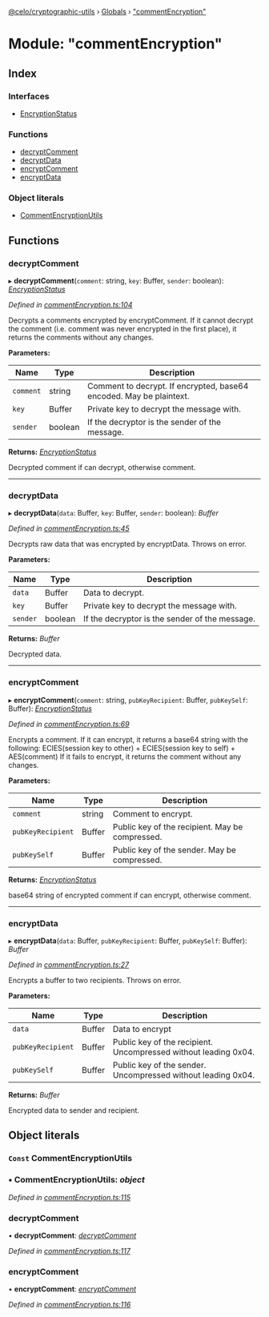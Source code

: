 [@celo/cryptographic-utils](../README.md) › [Globals](../globals.md) › ["commentEncryption"](_commentencryption_.md)

# Module: "commentEncryption"

## Index

### Interfaces

* [EncryptionStatus](../interfaces/_commentencryption_.encryptionstatus.md)

### Functions

* [decryptComment](_commentencryption_.md#decryptcomment)
* [decryptData](_commentencryption_.md#decryptdata)
* [encryptComment](_commentencryption_.md#encryptcomment)
* [encryptData](_commentencryption_.md#encryptdata)

### Object literals

* [CommentEncryptionUtils](_commentencryption_.md#const-commentencryptionutils)

## Functions

###  decryptComment

▸ **decryptComment**(`comment`: string, `key`: Buffer, `sender`: boolean): *[EncryptionStatus](../interfaces/_commentencryption_.encryptionstatus.md)*

*Defined in [commentEncryption.ts:104](https://github.com/celo-org/celo-monorepo/blob/master/packages/sdk/cryptographic-utils/src/commentEncryption.ts#L104)*

Decrypts a comments encrypted by encryptComment. If it cannot decrypt the comment (i.e. comment was
never encrypted in the first place), it returns the comments without any changes.

**Parameters:**

Name | Type | Description |
------ | ------ | ------ |
`comment` | string | Comment to decrypt. If encrypted, base64 encoded. May be plaintext. |
`key` | Buffer | Private key to decrypt the message with. |
`sender` | boolean | If the decryptor is the sender of the message. |

**Returns:** *[EncryptionStatus](../interfaces/_commentencryption_.encryptionstatus.md)*

Decrypted comment if can decrypt, otherwise comment.

___

###  decryptData

▸ **decryptData**(`data`: Buffer, `key`: Buffer, `sender`: boolean): *Buffer*

*Defined in [commentEncryption.ts:45](https://github.com/celo-org/celo-monorepo/blob/master/packages/sdk/cryptographic-utils/src/commentEncryption.ts#L45)*

Decrypts raw data that was encrypted by encryptData. Throws on error.

**Parameters:**

Name | Type | Description |
------ | ------ | ------ |
`data` | Buffer | Data to decrypt. |
`key` | Buffer | Private key to decrypt the message with. |
`sender` | boolean | If the decryptor is the sender of the message. |

**Returns:** *Buffer*

Decrypted data.

___

###  encryptComment

▸ **encryptComment**(`comment`: string, `pubKeyRecipient`: Buffer, `pubKeySelf`: Buffer): *[EncryptionStatus](../interfaces/_commentencryption_.encryptionstatus.md)*

*Defined in [commentEncryption.ts:69](https://github.com/celo-org/celo-monorepo/blob/master/packages/sdk/cryptographic-utils/src/commentEncryption.ts#L69)*

Encrypts a comment. If it can encrypt, it returns a base64 string with the following:
   ECIES(session key to other) + ECIES(session key to self) + AES(comment)
If it fails to encrypt, it returns the comment without any changes.

**Parameters:**

Name | Type | Description |
------ | ------ | ------ |
`comment` | string | Comment to encrypt. |
`pubKeyRecipient` | Buffer | Public key of the recipient. May be compressed. |
`pubKeySelf` | Buffer | Public key of the sender. May be compressed. |

**Returns:** *[EncryptionStatus](../interfaces/_commentencryption_.encryptionstatus.md)*

base64 string of encrypted comment if can encrypt, otherwise comment.

___

###  encryptData

▸ **encryptData**(`data`: Buffer, `pubKeyRecipient`: Buffer, `pubKeySelf`: Buffer): *Buffer*

*Defined in [commentEncryption.ts:27](https://github.com/celo-org/celo-monorepo/blob/master/packages/sdk/cryptographic-utils/src/commentEncryption.ts#L27)*

Encrypts a buffer to two recipients. Throws on error.

**Parameters:**

Name | Type | Description |
------ | ------ | ------ |
`data` | Buffer | Data to encrypt |
`pubKeyRecipient` | Buffer | Public key of the recipient. Uncompressed without leading 0x04. |
`pubKeySelf` | Buffer | Public key of the sender. Uncompressed without leading 0x04. |

**Returns:** *Buffer*

Encrypted data to sender and recipient.

## Object literals

### `Const` CommentEncryptionUtils

### ▪ **CommentEncryptionUtils**: *object*

*Defined in [commentEncryption.ts:115](https://github.com/celo-org/celo-monorepo/blob/master/packages/sdk/cryptographic-utils/src/commentEncryption.ts#L115)*

###  decryptComment

• **decryptComment**: *[decryptComment](_commentencryption_.md#decryptcomment)*

*Defined in [commentEncryption.ts:117](https://github.com/celo-org/celo-monorepo/blob/master/packages/sdk/cryptographic-utils/src/commentEncryption.ts#L117)*

###  encryptComment

• **encryptComment**: *[encryptComment](_commentencryption_.md#encryptcomment)*

*Defined in [commentEncryption.ts:116](https://github.com/celo-org/celo-monorepo/blob/master/packages/sdk/cryptographic-utils/src/commentEncryption.ts#L116)*
